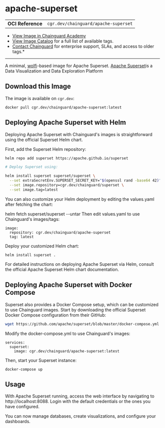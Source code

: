 <!--monopod:start-->
# apache-superset
| | |
| - | - |
| **OCI Reference** | `cgr.dev/chainguard/apache-superset` |


* [View Image in Chainguard Academy](https://edu.chainguard.dev/chainguard/chainguard-images/reference/apache-superset/overview/)
* [View Image Catalog](https://console.enforce.dev/images/catalog) for a full list of available tags.
* [Contact Chainguard](https://www.chainguard.dev/chainguard-images) for enterprise support, SLAs, and access to older tags.*

---
<!--monopod:end-->

<!--overview:start-->
A minimal, [wolfi](https://github.com/wolfi-dev)-based image for Apache Superset. [Apache Superset](https://github.com/apache/superset/tree/master)is a Data Visualization and Data Exploration Platform
<!--overview:end-->

<!--getting:start-->
## Download this Image
The image is available on `cgr.dev`:

```
docker pull cgr.dev/chainguard/apache-superset:latest
```
<!--getting:end-->

<!--body:start-->
## Deploying Apache Superset with Helm

Deploying Apache Superset with Chainguard's images is straightforward using the official Superset Helm chart.

First, add the Superset Helm repository:

```bash
helm repo add superset https://apache.github.io/superset

# Deploy Superset using:

helm install superset superset/superset \
  --set extraSecretEnv.SUPERSET_SECRET_KEY="$(openssl rand -base64 42)" \
  --set image.repository=cgr.dev/chainguard/superset \
  --set image.tag=latest
```

You can also customize your Helm deployment by editing the values.yaml after fetching the chart:

helm fetch superset/superset --untar
Then edit values.yaml to use Chainguard's images/tags:

```
image:
  repository: cgr.dev/chainguard/apache-superset
  tag: latest
```
Deploy your customized Helm chart:

```
helm install superset .
```

For detailed instructions on deploying Apache Superset via Helm, consult the official Apache Superset Helm chart documentation.

## Deploying Apache Superset with Docker Compose
Superset also provides a Docker Compose setup, which can be customized to use Chainguard images. Start by downloading the official Superset Docker Compose configuration from their GitHub:

```bash
wget https://github.com/apache/superset/blob/master/docker-compose.yml
```
Modify the docker-compose.yml to use Chainguard's images:

```
services:
  superset:
    image: cgr.dev/chainguard/apache-superset:latest
```
Then, start your Superset instance:

```
docker-compose up
```

## Usage
With Apache Superset running, access the web interface by navigating to http://localhost:8088. Login with the default credentials or the ones you have configured.

You can now manage databases, create visualizations, and configure your dashboards.

<!--body:end-->
